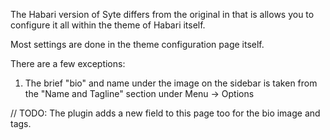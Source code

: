 The Habari version of Syte differs from the original in that is allows you to configure it all within the theme of Habari itself.

Most settings are done in the theme configuration page itself.

There are a few exceptions:

1.  The brief "bio" and name under the image on the sidebar is taken from the "Name and Tagline" section under Menu -> Options

// TODO:
The plugin adds a new field to this page too for the bio image and tags.
